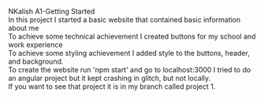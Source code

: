NKalish A1-Getting Started \
In this project I started a basic website that contained basic information about me \
To achieve some technical achievement I created buttons for my school and work experience \
To achieve some styling achievement I added style to the buttons, header, and background. \
To create the website run 'npm start' and go to localhost:3000
I tried to do an angular project but it kept crashing in glitch, but not locally. \
If you want to see that project it is in my branch called project 1.
